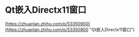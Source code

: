 # Qt嵌入Directx11窗口

[https://zhuanlan.zhihu.com/p/53350900](https://zhuanlan.zhihu.com/p/53350900 "Qt嵌入Directx11窗口")
